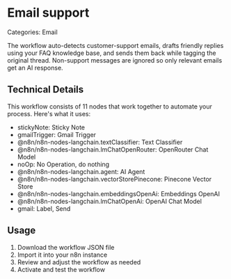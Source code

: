 # Email support

Categories: Email

The workflow auto-detects customer-support emails, drafts friendly replies using your FAQ knowledge base, and sends them back while tagging the original thread. Non-support messages are ignored so only relevant emails get an AI response.

## Technical Details

This workflow consists of 11 nodes that work together to automate your process. Here's what it uses:

- stickyNote: Sticky Note
- gmailTrigger: Gmail Trigger
- @n8n/n8n-nodes-langchain.textClassifier: Text Classifier
- @n8n/n8n-nodes-langchain.lmChatOpenRouter: OpenRouter Chat Model
- noOp: No Operation, do nothing
- @n8n/n8n-nodes-langchain.agent: AI Agent
- @n8n/n8n-nodes-langchain.vectorStorePinecone: Pinecone Vector Store
- @n8n/n8n-nodes-langchain.embeddingsOpenAi: Embeddings OpenAI
- @n8n/n8n-nodes-langchain.lmChatOpenAi: OpenAI Chat Model
- gmail: Label, Send

## Usage

1. Download the workflow JSON file
2. Import it into your n8n instance
3. Review and adjust the workflow as needed
4. Activate and test the workflow

